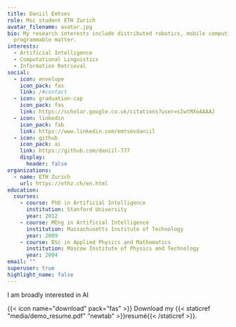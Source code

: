 ```yaml
---
title: Daniil Emtsev
role: Msc student ETH Zurich
avatar_filename: avatar.jpg
bio: My research interests include distributed robotics, mobile computing and
  programmable matter.
interests:
  - Artificial Intelligence
  - Computational Linguistics
  - Information Retrieval
social:
  - icon: envelope
    icon_pack: fas
    link: /#contact
  - icon: graduation-cap
    icon_pack: fas
    link: https://scholar.google.co.uk/citations?user=sIwtMXoAAAAJ
  - icon: linkedin
    icon_pack: fab
    link: https://www.linkedin.com/emtsevdaniil
  - icon: github
    icon_pack: ai
    link: https://github.com/daniil-777
    display:
      header: false
organizations:
  - name: ETH Zurich
    url: https://ethz.ch/en.html
education:
  courses:
    - course: PhD in Artificial Intelligence
      institution: Stanford University
      year: 2012
    - course: MEng in Artificial Intelligence
      institution: Massachusetts Institute of Technology
      year: 2009
    - course: BSc in Applied Physics and Mathematics
      institution: Moscow Institute of Physics and Technology
      year: 2004
email: ""
superuser: true
highlight_name: false
---
```

I am broadly interested in AI

{{< icon name="download" pack="fas" >}} Download my {{< staticref "media/demo_resume.pdf" "newtab" >}}resumé{{< /staticref >}}.
